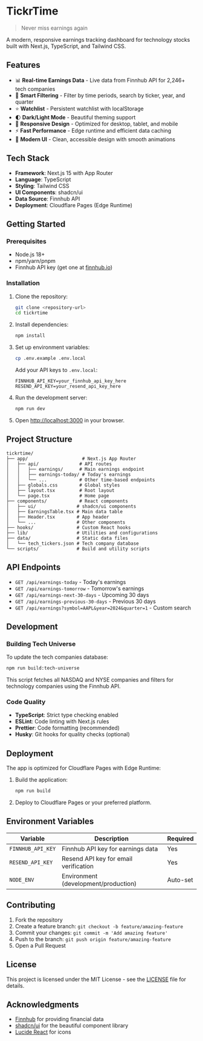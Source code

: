 # TickrTime

> Never miss earnings again

A modern, responsive earnings tracking dashboard for technology stocks built with Next.js, TypeScript, and Tailwind CSS.

## Features

- 📊 **Real-time Earnings Data** - Live data from Finnhub API for 2,246+ tech companies
- 🎯 **Smart Filtering** - Filter by time periods, search by ticker, year, and quarter
- ⭐ **Watchlist** - Persistent watchlist with localStorage
- 🌓 **Dark/Light Mode** - Beautiful theming support
- 📱 **Responsive Design** - Optimized for desktop, tablet, and mobile
- ⚡ **Fast Performance** - Edge runtime and efficient data caching
- 🎨 **Modern UI** - Clean, accessible design with smooth animations

## Tech Stack

- **Framework**: Next.js 15 with App Router
- **Language**: TypeScript
- **Styling**: Tailwind CSS
- **UI Components**: shadcn/ui
- **Data Source**: Finnhub API
- **Deployment**: Cloudflare Pages (Edge Runtime)

## Getting Started

### Prerequisites

- Node.js 18+ 
- npm/yarn/pnpm
- Finnhub API key (get one at [finnhub.io](https://finnhub.io))

### Installation

1. Clone the repository:
   ```bash
   git clone <repository-url>
   cd tickrtime
   ```

2. Install dependencies:
   ```bash
   npm install
   ```

3. Set up environment variables:
   ```bash
   cp .env.example .env.local
   ```
   
   Add your API keys to `.env.local`:
   ```env
   FINNHUB_API_KEY=your_finnhub_api_key_here
   RESEND_API_KEY=your_resend_api_key_here
   ```

4. Run the development server:
   ```bash
   npm run dev
   ```

5. Open [http://localhost:3000](http://localhost:3000) in your browser.

## Project Structure

```
tickrtime/
├── app/                    # Next.js App Router
│   ├── api/               # API routes
│   │   ├── earnings/      # Main earnings endpoint
│   │   ├── earnings-today/ # Today's earnings
│   │   └── ...            # Other time-based endpoints
│   ├── globals.css        # Global styles
│   ├── layout.tsx         # Root layout
│   └── page.tsx           # Home page
├── components/            # React components
│   ├── ui/               # shadcn/ui components
│   ├── EarningsTable.tsx # Main data table
│   ├── Header.tsx        # App header
│   └── ...               # Other components
├── hooks/                # Custom React hooks
├── lib/                  # Utilities and configurations
├── data/                 # Static data files
│   └── tech_tickers.json # Tech company database
└── scripts/              # Build and utility scripts
```

## API Endpoints

- `GET /api/earnings-today` - Today's earnings
- `GET /api/earnings-tomorrow` - Tomorrow's earnings  
- `GET /api/earnings-next-30-days` - Upcoming 30 days
- `GET /api/earnings-previous-30-days` - Previous 30 days
- `GET /api/earnings?symbol=AAPL&year=2024&quarter=1` - Custom search

## Development

### Building Tech Universe

To update the tech companies database:

```bash
npm run build:tech-universe
```

This script fetches all NASDAQ and NYSE companies and filters for technology companies using the Finnhub API.

### Code Quality

- **TypeScript**: Strict type checking enabled
- **ESLint**: Code linting with Next.js rules
- **Prettier**: Code formatting (recommended)
- **Husky**: Git hooks for quality checks (optional)

## Deployment

The app is optimized for Cloudflare Pages with Edge Runtime:

1. Build the application:
   ```bash
   npm run build
   ```

2. Deploy to Cloudflare Pages or your preferred platform.

## Environment Variables

| Variable | Description | Required |
|----------|-------------|----------|
| `FINNHUB_API_KEY` | Finnhub API key for earnings data | Yes |
| `RESEND_API_KEY` | Resend API key for email verification | Yes |
| `NODE_ENV` | Environment (development/production) | Auto-set |

## Contributing

1. Fork the repository
2. Create a feature branch: `git checkout -b feature/amazing-feature`
3. Commit your changes: `git commit -m 'Add amazing feature'`
4. Push to the branch: `git push origin feature/amazing-feature`
5. Open a Pull Request

## License

This project is licensed under the MIT License - see the [LICENSE](LICENSE) file for details.

## Acknowledgments

- [Finnhub](https://finnhub.io) for providing financial data
- [shadcn/ui](https://ui.shadcn.com) for the beautiful component library
- [Lucide React](https://lucide.dev) for icons
